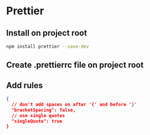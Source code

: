 # Prettier

## Install on project root

```bash
npm install prettier --save-dev
```

## Create .prettierrc file on project root

## Add rules

```json
{
  // don't add spaces on after '{' and before '}'
  "bracketSpacing": false,
  // use single quotes
  "singleQuote": true
}
```
